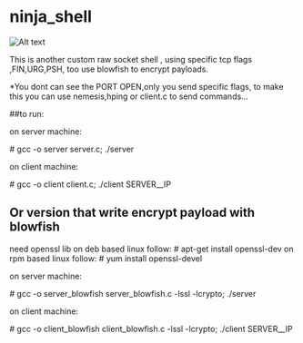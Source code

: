 ninja_shell
===========

![Alt text](http://media.tumblr.com/bbec54d04a3712341e49f10db5d07a83/tumblr_inline_mfmd9n78p81r7if29.gif)

This is another custom raw socket shell ,
using specific tcp flags ,FIN,URG,PSH, 
too use blowfish to encrypt payloads.

*You dont can see the PORT OPEN,only you send specific flags,
to make this you can use nemesis,hping or client.c to send commands...

##to run:

on server machine:

\# gcc -o server server.c; ./server

on client machine:

\# gcc -o client client.c; ./client SERVER__IP


## Or version that write encrypt payload with blowfish
need openssl lib
on deb based linux follow:
\# apt-get install openssl-dev
on rpm based linux follow:
\# yum install openssl-devel


on server machine:

\# gcc -o server_blowfish server_blowfish.c -lssl -lcrypto; ./server

on client machine:

\# gcc -o client_blowfish client_blowfish.c -lssl -lcrypto; ./client SERVER__IP






